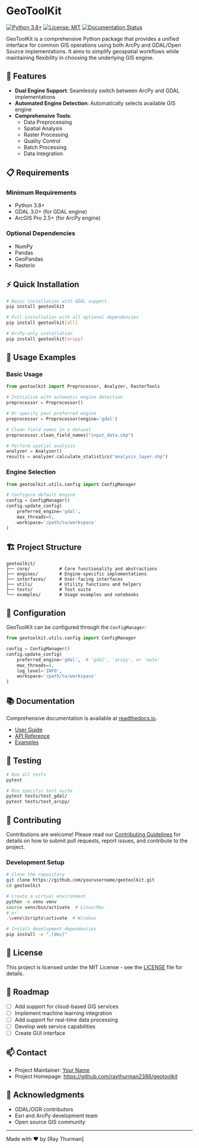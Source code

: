 # GeoToolKit

[![Python 3.8+](https://img.shields.io/badge/python-3.8+-blue.svg)](https://www.python.org/downloads/)
[![License: MIT](https://img.shields.io/badge/License-MIT-yellow.svg)](https://opensource.org/licenses/MIT)
[![Documentation Status](https://readthedocs.org/projects/geotoolkit/badge/?version=latest)](https://geotoolkit.readthedocs.io/en/latest/?badge=latest)

GeoToolKit is a comprehensive Python package that provides a unified interface for common GIS operations using both ArcPy and GDAL/Open Source implementations. It aims to simplify geospatial workflows while maintaining flexibility in choosing the underlying GIS engine.

## 🚀 Features

- **Dual Engine Support**: Seamlessly switch between ArcPy and GDAL implementations
- **Automated Engine Detection**: Automatically selects available GIS engine
- **Comprehensive Tools**:
    - Data Preprocessing
    - Spatial Analysis
    - Raster Processing
    - Quality Control
    - Batch Processing
    - Data Integration

## 📋 Requirements

### Minimum Requirements
- Python 3.8+
- GDAL 3.0+ (for GDAL engine)
- ArcGIS Pro 2.5+ (for ArcPy engine)

### Optional Dependencies
- NumPy
- Pandas
- GeoPandas
- Rasterio

## ⚡️ Quick Installation

```bash
# Basic installation with GDAL support
pip install geotoolkit

# Full installation with all optional dependencies
pip install geotoolkit[all]

# ArcPy-only installation
pip install geotoolkit[arcpy]
```

## 🎯 Usage Examples

### Basic Usage

```python
from geotoolkit import Preprocessor, Analyzer, RasterTools

# Initialize with automatic engine detection
preprocessor = Preprocessor()

# Or specify your preferred engine
preprocessor = Preprocessor(engine='gdal')

# Clean field names in a dataset
preprocessor.clean_field_names("input_data.shp")

# Perform spatial analysis
analyzer = Analyzer()
results = analyzer.calculate_statistics("analysis_layer.shp")
```

### Engine Selection

```python
from geotoolkit.utils.config import ConfigManager

# Configure default engine
config = ConfigManager()
config.update_config(
    preferred_engine='gdal',
    max_threads=8,
    workspace='/path/to/workspace'
)
```

## 🏗️ Project Structure

```
geotoolkit/
├── core/           # Core functionality and abstractions
├── engines/        # Engine-specific implementations
├── interfaces/     # User-facing interfaces
├── utils/          # Utility functions and helpers
├── tests/          # Test suite
└── examples/       # Usage examples and notebooks
```

## 🔧 Configuration

GeoToolKit can be configured through the `ConfigManager`:

```python
from geotoolkit.utils.config import ConfigManager

config = ConfigManager()
config.update_config(
    preferred_engine='gdal',  # 'gdal', 'arcpy', or 'auto'
    max_threads=4,
    log_level='INFO',
    workspace='/path/to/workspace'
)
```

## 📚 Documentation

Comprehensive documentation is available at [readthedocs.io](https://geotoolkit.readthedocs.io/).

- [User Guide](https://geotoolkit.readthedocs.io/en/latest/user_guide.html)
- [API Reference](https://geotoolkit.readthedocs.io/en/latest/api.html)
- [Examples](https://geotoolkit.readthedocs.io/en/latest/examples.html)

## 🧪 Testing

```bash
# Run all tests
pytest

# Run specific test suite
pytest tests/test_gdal/
pytest tests/test_arcpy/
```

## 🤝 Contributing

Contributions are welcome! Please read our [Contributing Guidelines](CONTRIBUTING.md) for details on how to submit pull requests, report issues, and contribute to the project.

### Development Setup

```bash
# Clone the repository
git clone https://github.com/yourusername/geotoolkit.git
cd geotoolkit

# Create a virtual environment
python -m venv venv
source venv/bin/activate  # Linux/Mac
# or
.\venv\Scripts\activate  # Windows

# Install development dependencies
pip install -e ".[dev]"
```

## 📝 License

This project is licensed under the MIT License - see the [LICENSE](LICENSE) file for details.

## 🎯 Roadmap

- [ ] Add support for cloud-based GIS services
- [ ] Implement machine learning integration
- [ ] Add support for real-time data processing
- [ ] Develop web service capabilities
- [ ] Create GUI interface

## 📫 Contact

- Project Maintainer: [Your Name](mailto:raymondthurman5@gmail.com)
- Project Homepage: https://github.com/raythurman2386/geotoolkit

## 🙏 Acknowledgments

- GDAL/OGR contributors
- Esri and ArcPy development team
- Open source GIS community

---

Made with ❤️ by [Ray Thurman]
